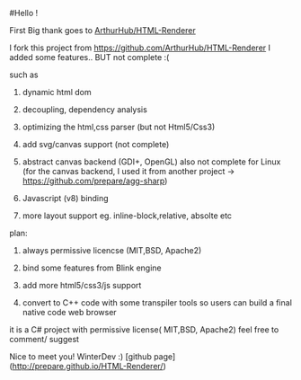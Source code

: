 #Hello !

First Big thank goes to  [ArthurHub/HTML-Renderer](https://github.com/ArthurHub/HTML-Renderer)
 
I fork this project from https://github.com/ArthurHub/HTML-Renderer
I added some features.. BUT not complete :( 

such as

1) dynamic html dom

2) decoupling, dependency analysis

3) optimizing the html,css parser (but not Html5/Css3)

4) add svg/canvas support (not complete)

5) abstract canvas backend (GDI+, OpenGL) also not complete for Linux (for the canvas backend, I used it from another project -> https://github.com/prepare/agg-sharp)

6) Javascript (v8) binding 

7) more layout support eg. inline-block,relative, absolte etc

plan:

1) always permissive licencse (MIT,BSD, Apache2)

2) bind some features from Blink engine

3) add more html5/css3/js support

4) convert to C++ code with some transpiler tools 
   so users can build a final native code web browser



it is a C# project with permissive license( MIT,BSD, Apache2)
feel free to comment/ suggest

Nice to meet you!
WinterDev :)
[github page] (http://prepare.github.io/HTML-Renderer/)